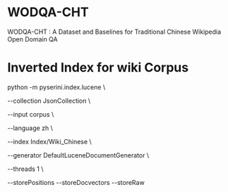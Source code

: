 # WODQA-CHT
WODQA-CHT : A Dataset and Baselines for Traditional Chinese Wikipedia Open Domain QA

# Inverted Index for wiki Corpus
python -m pyserini.index.lucene \\

  --collection JsonCollection \\
  
  --input corpus \\
  
  --language zh \\
  
  --index Index/Wiki_Chinese \\
  
  --generator DefaultLuceneDocumentGenerator \\
  
  --threads 1 \\
  
  --storePositions --storeDocvectors --storeRaw
